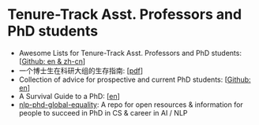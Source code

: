 # Tenure-Track Asst. Professors and PhD students 

- Awesome Lists for Tenure-Track Asst. Professors and PhD students: [[Github: en & zh-cn](https://github.com/JunweiLiang/awesome_lists)]
- 一个博士生在科研大组的生存指南: [[pdf](http://www.tcse.cn/~wsdou/advice/phd%20survival-chen.pdf)]
- Collection of advice for prospective and current PhD students: [[Github: en](https://github.com/pliang279/awesome-phd-advice)]
- A Survival Guide to a PhD: [[en](https://karpathy.github.io/2016/09/07/phd/)]
- [nlp-phd-global-equality](https://github.com/zhijing-jin/nlp-phd-global-equality): A repo for open resources & information for people to succeed in PhD in CS & career in AI / NLP
